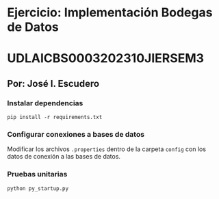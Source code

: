 # Ejercicio: Implementación Bodegas de Datos
# UDLAICBS0003202310JIERSEM3
## Por: José I. Escudero

### Instalar dependencias
`pip install -r requirements.txt`

### Configurar conexiones a bases de datos
Modificar los archivos `.properties` dentro de la carpeta `config` con los datos de conexión a las bases de datos.

### Pruebas unitarias
`python py_startup.py`